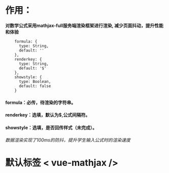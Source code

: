# 作用：
  **对数学公式采用mathjax-full服务端渲染框架进行渲染, 减少页面抖动，提升性能和体验**
```
    formula: {
      type: String,
      default: ''
    },
    renderkey: {
      type: String,
      default: '$'
    },
    showstyle: {
      type: Boolean,
      default: false
    }
```

#### formula：必传，待渲染的字符串。
#### renderkey：选填，默认为$,公式间隔符。
#### showstyle：选填，是否回传样式（未完成）。

###### 数据渲染实现了100ms的防抖，提升学生输入公式时的渲染速度
# 默认标签 < vue-mathjax />
